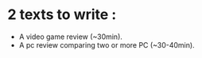 # 2 texts to write :
- A video game review (~30min).
- A pc review comparing two or more PC (~30-40min).